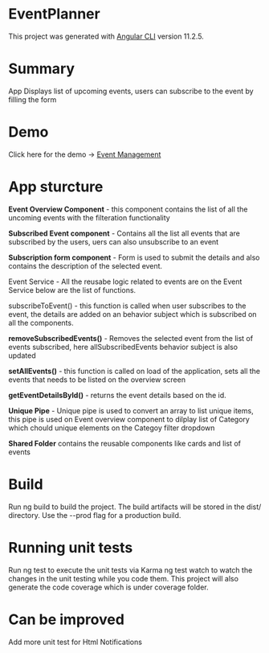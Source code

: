 # EventPlanner

This project was generated with [Angular CLI](https://github.com/angular/angular-cli) version 11.2.5.

# Summary

App Displays list of upcoming events, users can subscribe to the event by filling the form

# Demo

Click here for the demo -> [Event Management](https://devan-8fa66.firebaseapp.com/)

# App sturcture


**Event Overview Component** - this component contains the list of all the uncoming events with the filteration functionality

**Subscribed Event component** - Contains all the list all events that are subscribed by the users, uers can also unsubscribe to an event

**Subscription form component** - Form is used to submit the details and also contains the description of the selected event.




Event Service - All the reusabe logic related to events are on the Event Service below are the list of functions.

subscribeToEvent() - this function is called when user subscribes to the event, the details are added on an behavior subject which is subscribed on all the components.

**removeSubscribedEvents()** - Removes the selected event from the list of events subscribed, here allSubscribedEvents behavior subject is also updated

**setAllEvents()** - this function is called on load of the application, sets all the events that needs to be listed on the overview screen

**getEventDetailsById()** - returns the event details based on the id.




**Unique Pipe** - Unique pipe is used to convert an array to list unique items, this pipe is used on Event overview component to dilplay list of Category which chould unique elements on the Categoy filter dropdown 



**Shared Folder** contains the reusable components like cards and list of events


# Build

Run ng build to build the project. The build artifacts will be stored in the dist/ directory. Use the --prod flag for a production build.


# Running unit tests

Run ng test to execute the unit tests via Karma ng test watch to watch the changes in the unit testing while you code them. This project will also generate the code coverage which is under coverage folder.

# Can be improved

Add more unit test for Html
Notifications




